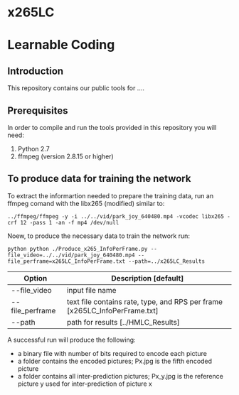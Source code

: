 # x265LC

# Learnable Coding

## Introduction

This repository contains our public tools for .... 

## Prerequisites

In order to compile and run the tools provided in this repository you will need:
1. Python 2.7 
2. ffmpeg (version 2.8.15 or higher)

## To produce data for training the network
To extract the informartion needed to prepare the training data, run an ffmpeg comand with the libx265 (modified) similar to:

```
../ffmpeg/ffmpeg -y -i ../../vid/park_joy_640480.mp4 -vcodec libx265 -crf 12 -pass 1 -an -f mp4 /dev/null
```

Noew, to produce the necessary data to train the network run:

```
python python ./Produce_x265_InfoPerFrame.py --file_video=../../vid/park_joy_640480.mp4 --file_perframe=x265LC_InfoPerFrame.txt --path=../x265LC_Results
```

Option | Description [default]
---|---
--file_video | input file name 
--file_perframe | text file contains rate, type, and RPS per frame [x265LC_InfoPerFrame.txt]
--path | path for results [../HMLC_Results]

A successful run will produce the following:
- a binary file with number of bits required to encode each picture 
- a folder contains the encoded pictures; Px.jpg is the fifth encoded picture
- a folder contains all inter-prediction pictures; Px_y.jpg is the reference picture y used for inter-prediction of picture x

